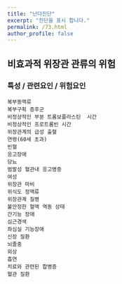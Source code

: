 ```yaml
---
title: "난다진단"
excerpt: "진단을 표시 합니다."
permalink: /73.html
author_profile: false
---
```

## 비효과적 위장관 관류의 위험




### 특성 / 관련요인 / 위험요인

>                

    
    복부동맥류
    복부구획 증후군
    비정상적인 부분 트롬보플라스틴  시간
    비정상적인 프로트롬빈 시간
    위장관계의 급성 출혈
    연령(60세 초과)
    빈혈
    응고장애
    당뇨
    범발성 혈관내 응고병증
    여성
    위장관 마비
    위식도 정맥류
    위장관계 질병
    불안정한 혈액 역동 상태
    간기능 장애
    심근경색
    좌심실 기능장애
    신장 질환
    뇌졸중
    외상
    흡연
    치료와 관련된 합병증
    혈관 질환




